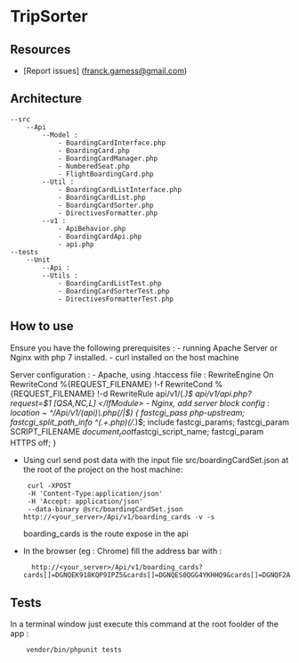 TripSorter
===============

Resources
---------

  * [Report issues] (franck.gamess@gmail.com)

Architecture
------------

    --src
        --Api
            --Model :
                - BoardingCardInterface.php
                - BoardingCard.php
                - BoardingCardManager.php
                - NumberedSeat.php
                - FlightBoardingCard.php
            --Util :
                - BoardingCardListInterface.php
                - BoardingCardList.php
                - BoardingCardSorter.php
                - DirectivesFormatter.php
            --v1 :
                - ApiBehavior.php
                - BoardingCardApi.php
                - api.php
    --tests
        --Unit
            --Api :
            --Utils :
                - BoardingCardListTest.php
                - BoardingCardSorterTest.php
                - DirectivesFormatterTest.php

How to use
----------

Ensure you have the following prerequisites :
    - running Apache Server or Nginx with php 7 installed.
    - curl installed on the host machine

Server configuration :
    - Apache, using .htaccess file :
        <IfModule mod_rewrite.c>
        RewriteEngine On
        RewriteCond %{REQUEST_FILENAME} !-f
        RewriteCond %{REQUEST_FILENAME} !-d
        RewriteRule api/v1/(.*)$ api/v1/api.php?request=$1 [QSA,NC,L]
        </IfModule>
    - Nginx, add server block config :
        location ~ ^/Api/v1/(api)\.php(/|$) {
            fastcgi_pass php-upstream;
            fastcgi_split_path_info ^(.+\.php)(/.*)$;
            include fastcgi_params;
            fastcgi_param SCRIPT_FILENAME $document_root$fastcgi_script_name;
            fastcgi_param HTTPS off;
        }

 * Using curl send post data with the input file src/boardingCardSet.json at the root of the project on the host machine:

        curl -XPOST 
        -H 'Content-Type:application/json' 
        -H 'Accept: application/json' 
        --data-binary @src/boardingCardSet.json http://<your_server>/Api/v1/boarding_cards -v -s

    boarding_cards is the route expose in the api

* In the browser (eg : Chrome) fill the address bar with :

        http://<your_server>/Api/v1/boarding_cards?cards[]=DGNQEK918KQP9IPZ5&cards[]=DGNQES0QGG4YKHHQ9&cards[]=DGNQF2A6PNCQ5FWU9&cards[]=DGNQF9S2MJJFRU6TS




Tests
-----

In a terminal window just execute this command at the root foolder of the app : 

        vendor/bin/phpunit tests
